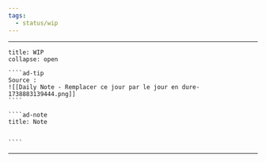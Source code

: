 ```yaml
---
tags:
  - status/wip
---
```


---
 
``````ad-example
title: WIP 
collapse: open

````ad-tip
Source : 
![[Daily Note - Remplacer ce jour par le jour en dure-1738883139444.png]]
````

````ad-note
title: Note
 

````

``````

---
